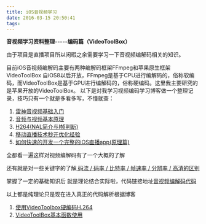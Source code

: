 ```yaml
---
title: iOS音视频学习
date: 2016-03-15 20:50:41
tags:
---
```


**音视频学习资料整理-----编码篇（VideoToolBox）**

由于项目是直播项目所以闲暇之余需要学习一下音视频编解码相关的知识。

目前iOS音视频编解码主要有两种编解码框架FFmpeg和苹果原生框架VideoToolBox 自iOS8以后开放，FFmpeg是基于CPU进行编解码的，俗称软编码，而VideoToolBox是基于GPU进行编解码的，俗称硬编码。这里我主要研究的是苹果开放的VideoToolBox。
以下是对我学习视频编码学习博客做一个整理记录，技巧只有一个就是多看多写，不懂就查：

1. [雷神音视频基础入门](http://blog.csdn.net/leixiaohua1020/article/details/18893769)
2. [音频与视频基本原理](http://blog.csdn.net/leixiaohua1020/article/details/28114081)
3. [H264(NAL简介与I帧判断)](http://www.cnblogs.com/yjg2014/p/6144977.html)
4. [移动直播技术秒开优化经验](http://www.cnblogs.com/yjg2014/p/6127454.html)
5. [如何快速的开发一个完整的iOS直播app(原理篇)](http://www.cnblogs.com/Amoyios/p/5832953.html)

全都看一遍这样对视频编解码有了一个大概的了解

还有就是对一些关键字的了解[ 码流 / 码率 / 比特率 / 帧速率 / 分辨率 / 高清的区别 ](http://blog.csdn.net/xiangjai/article/details/44238005)

掌握了一定的基础知识后 就是理论结合实际啦，代码链接地址[音视频编解码代码](https://github.com/loyinglin/LearnVideoToolBox)

以上都是纯理论只是现在进入真正的代码解析根据博客

1. [使用VideoToolbox硬编码H.264](http://www.jianshu.com/p/37784e363b8a)
2. [VideoToolBox基本函数使用](http://www.tuicool.com/articles/22A7na3)